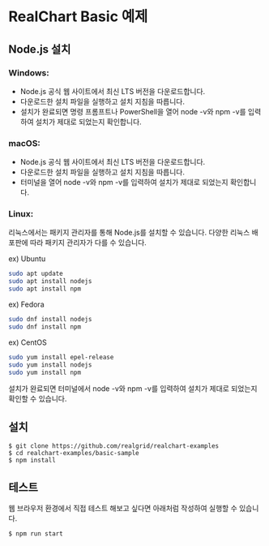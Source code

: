 # RealChart Basic 예제

## Node.js 설치

### Windows:

- Node.js 공식 웹 사이트에서 최신 LTS 버전을 다운로드합니다.
- 다운로드한 설치 파일을 실행하고 설치 지침을 따릅니다.
- 설치가 완료되면 명령 프롬프트나 PowerShell을 열어 node -v와 npm -v를 입력하여 설치가 제대로 되었는지 확인합니다.

### macOS:

- Node.js 공식 웹 사이트에서 최신 LTS 버전을 다운로드합니다.
- 다운로드한 설치 파일을 실행하고 설치 지침을 따릅니다.
- 터미널을 열어 node -v와 npm -v를 입력하여 설치가 제대로 되었는지 확인합니다.

### Linux:

리눅스에서는 패키지 관리자를 통해 Node.js를 설치할 수 있습니다. 다양한 리눅스 배포판에 따라 패키지 관리자가 다를 수 있습니다.

ex) Ubuntu

```bash
sudo apt update
sudo apt install nodejs
sudo apt install npm
```

ex) Fedora
```bash
sudo dnf install nodejs
sudo dnf install npm
```

ex) CentOS
```bash
sudo yum install epel-release
sudo yum install nodejs
sudo yum install npm
```
설치가 완료되면 터미널에서 node -v와 npm -v를 입력하여 설치가 제대로 되었는지 확인할 수 있습니다.

## 설치

```
$ git clone https://github.com/realgrid/realchart-examples
$ cd realchart-examples/basic-sample
$ npm install
```

## 테스트

웹 브라우저 환경에서 직접 테스트 해보고 싶다면 아래처럼 작성하여 실행할 수 있습니다.

```
$ npm run start
```
